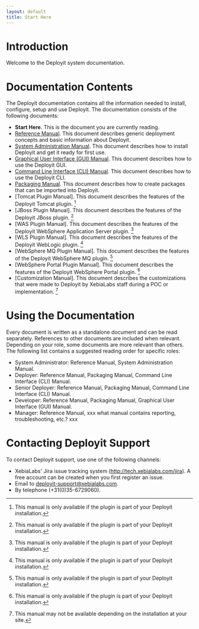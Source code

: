 ```yaml
---
layout: default
title: Start Here
---
```


# Introduction #

Welcome to the Deployit system documentation.

# Documentation Contents #

The Deployit documentation contains all the information needed to install, configure, setup and use Deployit. The documentation consists of the following documents:

* **Start Here**. This is the document you are currently reading.
* [Reference Manual](/referencemanual.html). This document describes generic deployment concepts and basic information about Deployit.
* [System Administration Manual](/systemadminmanual.html). This document describes how to install Deployit and get it ready for first use.
* [Graphical User Interface (GUI) Manual](/guimanual.html). This document describes how to use the Deployit GUI.
* [Command Line Interface (CLI) Manual](/climanual.html). This document describes how to use the Deployit CLI.
* [Packaging Manual](/guimanual.html). This document describes how to create packages that can be imported into Deployit.
* [Tomcat Plugin Manual]. This document describes the features of the Deployit Tomcat plugin. [^1]
* [JBoss Plugin Manual]. This document describes the features of the Deployit JBoss plugin. [^1]
* [WAS Plugin Manual]. This document describes the features of the Deployit WebSphere Application Server plugin. [^1]
* [WLS Plugin Manual]. This document describes the features of the Deployit WebLogic plugin. [^1]
* [WebSphere MQ Plugin Manual]. This document describes the features of the Deployit WebSphere MQ plugin. [^1]
* [WebSphere Portal Plugin Manual]. This document describes the features of the Deployit WebSphere Portal plugin. [^1]
* [Customization Manual]. This document describes the customizations that were made to Deployit by XebiaLabs staff during a POC or implementation. [^2]

[^1]: This manual is only available if the plugin is part of your Deployit installation.
[^2]: This manual may not be available depending on the installation at your site.

# Using the Documentation #

Every document is written as a standalone document and can be read separately. References to other documents are included when relevant. Depending on your role, some documents are more relevant than others. The following list contains a suggested reading order for specific roles:

* System Administrator: Reference Manual, System Administration Manual.
* Deployer: Reference Manual, Packaging Manual, Command Line Interface (CLI) Manual.
* Senior Deployer: Reference Manual, Packaging Manual, Command Line Interface (CLI) Manual.
* Developer: Reference Manual, Packaging Manual, Graphical User Interface (GUI) Manual.
* Manager: Reference Manual, xxx what manual contains reporting, troubleshooting, etc.? xxx

# Contacting Deployit Support #

To contact Deployit support, use one of the following channels:

* XebiaLabs' Jira issue tracking system (http://tech.xebialabs.com/jira). A free account can be created when you first register an issue. 
* Email to deployit-support@xebialabs.com. 
* By telephone (+31(0)35-6729060).
